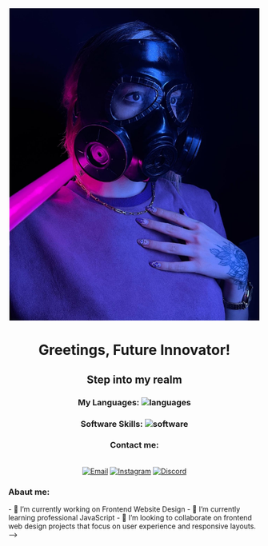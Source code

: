 <div align='center'> 
<img src='./BFKV0870.JPG' alt='image' width='500px' /> 
  <h1> Greetings, Future Innovator! </h1>
  <h2> Step into my realm </h2>

  <h3> My Languages:  <img src='https://skillicons.dev/icons?i=html,css,js&them=light' alt='languages'/> 
    </h3>
    <h3> Software Skills: <img src='https://skillicons.dev/icons?i=ps,pr,vscode' alt='software'/>
      </h3>
  <p><h3>Contact me:</h3><br/>
  <a href="mailto:parighorbani40@gmail.com"> <img src='https://skillicons.dev/icons?i=gmail' alt='Email' width='40px'  <img src='https://skillicons.dev/icons?i=gmail' alt='Email' width='25px' /></a> 
   <a href="http://instagram.com/shadow_injast" target="_blank" rel="noopener noreferrer"><img src='https://skillicons.dev/icons?i=instagram' alt='Instagram' width='40px'/></a> 
  <a href="https://discord.gg/VhyMe7gXhp" target="_blank"> <img src='https://skillicons.dev/icons?i=discord' alt='Discord'width='40px'/> </a> 


  </p>
  
  
  
  
  </div>

<div> <h3>Abaut me:</h3>
- 🔭 I’m currently working on Frontend Website Design
- 🌱 I’m currently learning professional JavaScript
- 👯 I’m looking to collaborate on frontend web design projects that focus on user experience and responsive layouts.
--></div>
